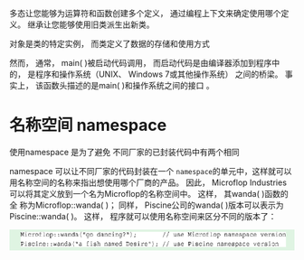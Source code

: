多态让您能够为运算符和函数创建多个定义， 通过编程上下文来确定使用哪个定义。
 继承让您能够使用旧类派生出新类。   



对象是类的特定实例， 而类定义了数据的存储和使用方式



然而， 通常， main( )被启动代码调用， 而启动代码是由编译器添加到程序中的， 是程序和操作系统（UNIX、 Windows 7或其他操作系统） 之间的桥梁。 事实上， 该函数头描述的是main( )和操作系统之间的接口 。

# 名称空间 namespace

使用namespace 是为了避免 不同厂家的已封装代码中有两个相同

namespace 可以让不同厂家的代码封装在一个 `namespace`的单元中，这样就可以用名称空间的名称来指出想使用哪个厂商的产品。 因此， Microflop Industries可以将其定义放到一个名为Microflop的名称空间中。 这样， 其wanda( )函数的全
称为Microflop::wanda( )； 同样， Piscine公司的wanda( )版本可以表示为Piscine::wanda( )。
这样， 程序就可以使用名称空间来区分不同的版本了：  

![image-20220302231832850](Untitled.assets/image-20220302231832850.png)

